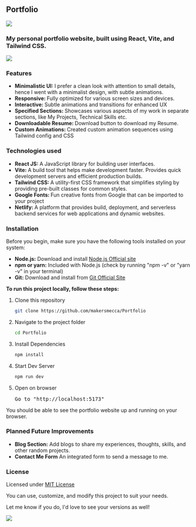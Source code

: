 <h2>Portfolio</h2>
<img src="https://api.netlify.com/api/v1/badges/9c78e292-0d53-4cbd-a9ab-fb5afdea7139/deploy-status?branch=main"/>
<h3>My personal portfolio website, built using React, Vite, and Tailwind CSS.</h3>

![](https://raw.githubusercontent.com/makersmecca/Portfolio/refs/heads/main/Portfolio%20Poster.png)

<h3>Features</h3>
<ul>
  <li><strong>Minimalistic UI: </strong> I prefer a clean look with attention to small details, hence I went with a minimalist design, with subtle animations.</li>
  <li><strong>Responsive: </strong> Fully optimized for various screen sizes and devices. </li>
  <li><strong>Interactive: </strong> Subtle animations and transitions for enhanced UX</li>
  <li><strong>Specified Sections: </strong> Showcases various aspects of my work in separate sections, like My Projects, Technical Skills etc.</li>
  <li><strong>Downloadable Resume: </strong> Download button to download my Resume.</li>
  <li><strong>Custom Animations: </strong> Created custom animation sequences using Tailwind config and CSS</li>
</ul>

<h3>Technologies used</h3>
<ul>
  <li><strong>React JS: </strong> A JavaScript library for building user interfaces.</li>
  <li><strong>Vite: </strong> A build tool that helps make development faster. Provides quick development servers and efficient production builds.</li>
  <li><strong>Tailwind CSS: </strong> A utility-first CSS framework that simplifies styling by providing pre-built classes for common styles.</li>
  <li><strong>Google Fonts: </strong> Fun creative fonts from Google that can be imported to your project</li>
  <li><strong>Netlify: </strong> A platform that provides build, deployment, and serverless backend services for web applications and dynamic websites.</li>
</ul>

<h3>Installation</h3>
Before you begin, make sure you have the following tools installed on your system:
<ul>
  <li><strong>Node.js:</strong> Download and install <a href="https://nodejs.org/en/download/package-manager" target="_blank" rel="noopener noreferrer">Node.js Official site</a></li>
  <li><strong>npm or yarn:</strong> Included with Node.js (check by running "npm -v" or "yarn -v" in your terminal)</li>
  <li><strong>Git:</strong> Download and install from <a href="https://git-scm.com/downloads">Git Official Site</a></li>
</ul>
<strong>To run this project locally, follow these steps:</strong>
<ol>
  <li>Clone this repository</li> 
  
  ```bash
git clone https://github.com/makersmecca/Portfolio
  ```
  <li>Navigate to the project folder</li>

```bash
cd Portfolio
```

  <li>Install Dependencies</li>

```bash
npm install
```

  <li>Start Dev Server</li>

```bash
npm run dev
```

  <li>Open on browser</li><pre>Go to "http://localhost:5173"</pre>
</ol>
You should be able to see the portfolio website up and running on your browser.

<h3>Planned Future Improvements</h3>
<ul>
  <li><strong>Blog Section:</strong> Add blogs to share my experiences, thoughts, skills, and other random projects.</li>
  <li><strong>Contact Me Form</strong> An integrated form to send a message to me.</li>
</ul>

<h3>License</h3>
Licensed under <a href ="https://github.com/makersmecca/Portfolio/blob/main/LICENSE" >MIT License</a>
<p>You can use, customize, and modify this project to suit your needs.</p>
<p>Let me know if you do, I'd love to see your versions as well!</p>
<img src="https://raw.githubusercontent.com/catppuccin/catppuccin/main/assets/footers/gray0_ctp_on_line.svg?sanitize=true"/>

